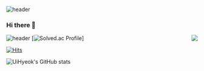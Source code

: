 <!-- 예전 사용 코드
코드포스 스택 [![CodeForces Profile](https://cf.leed.at?id=bym4094)](https://codeforces.com/profile/bym4094)
트로피 [![trophy](https://github-profile-trophy.vercel.app/?username=ByeonUi-Hyeok)](https://github.com/ryo-ma/github-profile-trophy)
-->
![header](https://capsule-render.vercel.app/api?type=waving&height=200&text=Uihyeok's%20Github&fontAlign=77.5&fontAlignY=50&color=gradient&fontSize=45)
<!-- 헤더 참조주소 : https://github.com/kyechan99/capsule-render -->
### Hi there 👋
![header](https://capsule-render.vercel.app/api?type=waving&height=200&text=Uihyeok's%20Github&fontAlign=77.5&fontAlignY=50&color=gradient&fontSize=45)
[![Solved.ac Profile](http://mazassumnida.wtf/api/v2/generate_badge?boj=bym4094)]
<img align='right' src="http://mazassumnida.wtf/api/v2/generate_badge?boj=bym4094">
<!--
깃부터??11
구성
방문자수
인사말
남의거참조
스택
컨트랙트
이력서전에 깃허브 정리도
파이큐티
>>ppt8
이력서3개
>> 서류검사통
>>ppt오늘까지완성
미리캔버스bym4094@naver
이력서..
내일일어나면 포폴바로
포폴마무리
------------------------------------
pyqt --gui -- 얼굴인식 로그인
레이어 이동
각 프로젝트에 포트폴리오 + readmd 파일 작성

정보기 / adsp /sqld / 사조사 2급 / 기술사까지 ..              1h +1h + 1h +1h 
패캠 딥 + 머                                                1h
패캠 코테 파썬                                              1h
포트폴리오                                                  1h
포트폴리오 + 배포                                            1h
열심히하자
이력서작성시작
++
파이썬 웹배포
포트폴리오 깃 페이지 구성 노션참고해서만들기!!
순서..포트폴리오 완성 깃허브.. 완성하기퍼

-->
<!-- 방문자수 시작 -->
[![Hits](https://hits.seeyoufarm.com/api/count/incr/badge.svg?url=https%3A%2F%2Fgithub.com%2FByeonUi-Hyeok%2Fhit-counter&count_bg=%2379C83D&title_bg=%23555555&icon=&icon_color=%23E7E7E7&title=hits&edge_flat=false)](https://hits.seeyoufarm.com)
<!-- 방문자수 끝 -->

<!-- 깃허브 스택 시작 -->
![UiHyeok's GitHub stats](https://github-readme-stats.vercel.app/api?username=ByeonUi-Hyeok&show_icons=true&theme=radical)
<!-- 깃허브 스택 끝 -->


<!-- 파이썬은 자유로운 언어>> 길이많다>>최적의길을찾는것이 내목적1 -->
<!-- 컨트랙트 , 메일, 번호? -->
<!-- 저는 파이썬 개발자이며 ~ 를추구하고 ~ -->

<!--
**ByeonUi-Hyeok/ByeonUi-Hyeok** is a ✨ _special_ ✨ repository because its `README.md` (this file) appears on your GitHub profile.

Here are some ideas to get you started:

- 🔭 I’m currently working on ...
- 🌱 I’m currently learning ...
- 👯 I’m looking to collaborate on ...
- 🤔 I’m looking for help with ...
- 💬 Ask me about ...
- 📫 How to reach me: ...
- 😄 Pronouns: ...
- ⚡ Fun fact: ...
-->
